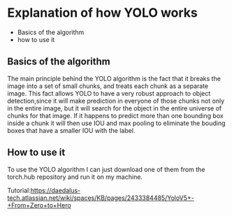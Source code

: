 # Explanation of how YOLO works
- Basics of the algorithm
- how to use it

## Basics of the algorithm
The main principle behind the YOLO algorithm is the fact that it breaks the image into a set of small chunks, and treats each chunk as
a separate image. This fact allows YOLO to have a very robust approach to object detection,since it will make prediction in everyone of those chunks
not only in the entire image, but it will search for the object in the entire universe of chunks for that image. If it happens to predict more than one bounding box inside a chunk
it will then use IOU and max pooling to eliminate the bouding boxes that have a smaller IOU with the label.

## How to use it

To use the YOLO algorithm I can just download one of them from the torch.hub repository and run it on my machine.



Tutorial:https://daedalus-tech.atlassian.net/wiki/spaces/KB/pages/2433384485/YoloV5+-+From+Zero+to+Hero

